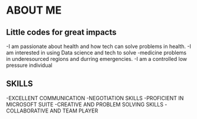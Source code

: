 # ABOUT ME

## Little codes for great impacts

-I am passionate about health and how tech can solve problems in health.
-I am interested in using Data science and tech to solve
-medicine problems in underesourced regions and durring emergencies.
-I am a controlled low pressure individual 

## SKILLS

-EXCELLENT COMMUNICATION
-NEGOTIATION SKILLS
-PROFICIENT IN MICROSOFT SUITE
-CREATIVE AND PROBLEM SOLVING SKILLS
-COLLABORATIVE AND TEAM PLAYER
